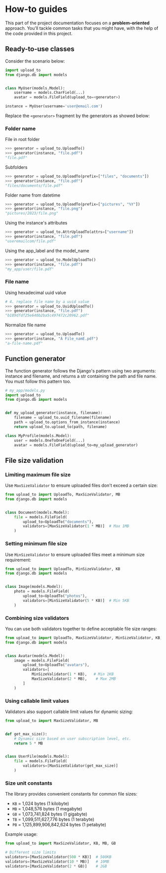 # How-to guides

This part of the project documentation focuses on a
**problem-oriented** approach. You'll tackle common
tasks that you might have, with the help of the code
provided in this project.

## Ready-to-use classes

Consider the scenario below:

```python
import upload_to
from django.db import models


class MyUser(models.Model):
    username = models.CharField(...)
    avatar = models.FileField(upload_to=<generator>)

instance = MyUser(username='user@email.com')
```

Replace the `<generator>` fragment by the generators as showed below:

### Folder name

File in root folder

```python
>>> generator = upload_to.UploadTo()
>>> generator(instance, "file.pdf")
"file.pdf"
```

Subfolders

```python
>>> generator = upload_to.UploadTo(prefix=["files", "documents"])
>>> generator(instance, "file.pdf")
"files/documents/file.pdf"
```
Folder name from datetime

```python
>>> generator = upload_to.UploadTo(prefix=["pictures", "%Y"])
>>> generator(instance, "file.png")
"pictures/2023/file.png"
```

Using the instance's attributes

```python
>>> generator = upload_to.AttrUploadTo(attrs=["username"])
>>> generator(instance, "file.pdf")
"useremailcom/file.pdf"
```

Using the app_label and the model_name

```python
>>> generator = upload_to.ModelUploadTo()
>>> generator(instance, "file.pdf")
"my_app/user/file.pdf"
```

### File name

Using hexadecimal uuid value
```python
# 4. replace file name by a uuid value
>>> generator = upload_to.UuidUploadTo()
>>> generator(instance, "file.pdf")
"b189dfdf25e640b2ba5c497472c20962.pdf"
```

Normalize file name

```python
>>> generator = upload_to.UploadTo()
>>> generator(instance, "Á File_namE.pdf")
"a-file-name.pdf"
```

## Function generator

The function generator follows the Django's pattern using two arguments: instance and filename, and returns a str containing the path and file name.
You must follow this pattern too.

```python
# my_app/models.py
import upload_to
from django.db import models


def my_upload_generator(instance, filename):
    filename = upload_to.uuid_filename(filename)
    path = upload_to.options_from_instance(instance)
    return upload_to.upload_to(path, filename)

class MyProfile(models.Model):
    user = models.OneToOneField(...)
    avatar = models.FileField(upload_to=my_upload_generator)
```

## File size validation

### Limiting maximum file size

Use `MaxSizeValidator` to ensure uploaded files don't exceed a certain size:

```python
from upload_to import UploadTo, MaxSizeValidator, MB
from django.db import models


class Document(models.Model):
    file = models.FileField(
        upload_to=UploadTo("documents"),
        validators=[MaxSizeValidator(1 * MB)]  # Max 1MB
    )
```

### Setting minimum file size

Use `MinSizeValidator` to ensure uploaded files meet a minimum size requirement:

```python
from upload_to import UploadTo, MinSizeValidator, KB
from django.db import models


class Image(models.Model):
    photo = models.FileField(
        upload_to=UploadTo("photos"),
        validators=[MinSizeValidator(5 * KB)]  # Min 5KB
    )
```

### Combining size validators

You can use both validators together to define acceptable file size ranges:

```python
from upload_to import UploadTo, MaxSizeValidator, MinSizeValidator, KB, MB
from django.db import models


class Avatar(models.Model):
    image = models.FileField(
        upload_to=UploadTo("avatars"),
        validators=[
            MinSizeValidator(1 * KB),   # Min 1KB
            MaxSizeValidator(2 * MB),    # Max 2MB
        ]
    )
```

### Using callable limit values

Validators also support callable limit values for dynamic sizing:

```python
from upload_to import MaxSizeValidator, MB


def get_max_size():
    # Dynamic size based on user subscription level, etc.
    return 5 * MB


class UserFile(models.Model):
    file = models.FileField(
        validators=[MaxSizeValidator(get_max_size)]
    )
```

### Size unit constants

The library provides convenient constants for common file sizes:

- `KB` = 1,024 bytes (1 kilobyte)
- `MB` = 1,048,576 bytes (1 megabyte)  
- `GB` = 1,073,741,824 bytes (1 gigabyte)
- `TB` = 1,099,511,627,776 bytes (1 terabyte)
- `PB` = 1,125,899,906,842,624 bytes (1 petabyte)

Example usage:
```python
from upload_to import MaxSizeValidator, KB, MB, GB

# Different size limits
validators=[MaxSizeValidator(500 * KB)]  # 500KB
validators=[MaxSizeValidator(10 * MB)]   # 10MB
validators=[MaxSizeValidator(2 * GB)]    # 2GB
```